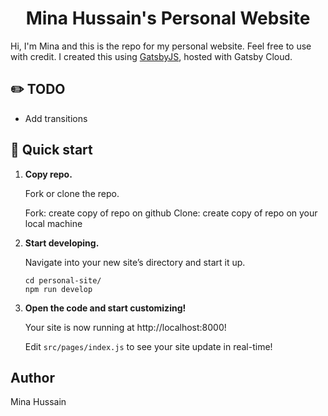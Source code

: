 <h1 align="center">
  Mina Hussain's Personal Website
</h1>
<p>
  Hi, I'm Mina and this is the repo for my personal website. Feel free to use with credit. 
  I created this using <a href="https://www.gatsbyjs.com/docs/?utm_source=starter&utm_medium=readme&utm_campaign=minimal-starter">GatsbyJS</a>, hosted with Gatsby Cloud.
</p>

## ✏️ TODO

- Add transitions

## 🚀 Quick start

1.  **Copy repo.**

    Fork or clone the repo.

    Fork: create copy of repo on github
    Clone: create copy of repo on your local machine
   
2.  **Start developing.**

    Navigate into your new site’s directory and start it up.

    ```shell
    cd personal-site/
    npm run develop
    ```

3.  **Open the code and start customizing!**

    Your site is now running at http://localhost:8000!

    Edit `src/pages/index.js` to see your site update in real-time!
## Author

Mina Hussain

